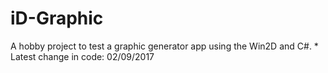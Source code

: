 # iD-Graphic
A hobby project to test a graphic generator app using the Win2D and C#. * Latest change in code: 02/09/2017
